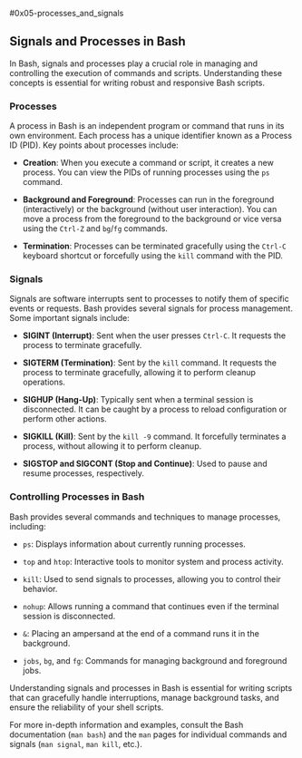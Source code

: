#0x05-processes_and_signals


## Signals and Processes in Bash

In Bash, signals and processes play a crucial role in managing and controlling the execution of commands and scripts. Understanding these concepts is essential for writing robust and responsive Bash scripts.

### Processes

A process in Bash is an independent program or command that runs in its own environment. Each process has a unique identifier known as a Process ID (PID). Key points about processes include:

- **Creation**: When you execute a command or script, it creates a new process. You can view the PIDs of running processes using the `ps` command.

- **Background and Foreground**: Processes can run in the foreground (interactively) or the background (without user interaction). You can move a process from the foreground to the background or vice versa using the `Ctrl-Z` and `bg`/`fg` commands.

- **Termination**: Processes can be terminated gracefully using the `Ctrl-C` keyboard shortcut or forcefully using the `kill` command with the PID.

### Signals

Signals are software interrupts sent to processes to notify them of specific events or requests. Bash provides several signals for process management. Some important signals include:

- **SIGINT (Interrupt)**: Sent when the user presses `Ctrl-C`. It requests the process to terminate gracefully.

- **SIGTERM (Termination)**: Sent by the `kill` command. It requests the process to terminate gracefully, allowing it to perform cleanup operations.

- **SIGHUP (Hang-Up)**: Typically sent when a terminal session is disconnected. It can be caught by a process to reload configuration or perform other actions.

- **SIGKILL (Kill)**: Sent by the `kill -9` command. It forcefully terminates a process, without allowing it to perform cleanup.

- **SIGSTOP and SIGCONT (Stop and Continue)**: Used to pause and resume processes, respectively.

### Controlling Processes in Bash

Bash provides several commands and techniques to manage processes, including:

- `ps`: Displays information about currently running processes.

- `top` and `htop`: Interactive tools to monitor system and process activity.

- `kill`: Used to send signals to processes, allowing you to control their behavior.

- `nohup`: Allows running a command that continues even if the terminal session is disconnected.

- `&`: Placing an ampersand at the end of a command runs it in the background.

- `jobs`, `bg`, and `fg`: Commands for managing background and foreground jobs.

Understanding signals and processes in Bash is essential for writing scripts that can gracefully handle interruptions, manage background tasks, and ensure the reliability of your shell scripts.

For more in-depth information and examples, consult the Bash documentation (`man bash`) and the `man` pages for individual commands and signals (`man signal`, `man kill`, etc.).
